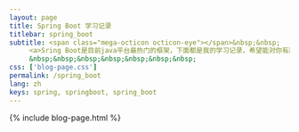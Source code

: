 ```yaml
---
layout: page
title: Spring Boot 学习记录
titlebar: spring_boot
subtitle: <span class="mega-octicon octicon-eye"></span>&nbsp;&nbsp;
     <a>Sring Boot是目前java平台最热门的框架，下面都是我的学习记录，希望能对你有所帮助，一起进步。</a><br/>
     &nbsp;&nbsp;&nbsp;&nbsp;&nbsp;&nbsp;&nbsp; 
css: ['blog-page.css']
permalink: /spring_boot
lang: zh
keys: spring, springboot, spring_boot
---
```

{% include blog-page.html %}